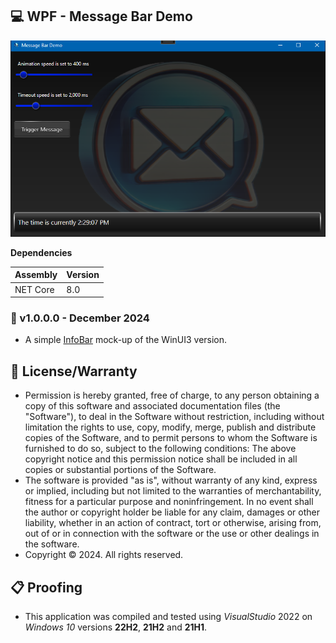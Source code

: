 ## 💻 WPF - Message Bar Demo

![Example Picture](./Source/Assets/Screenshot.png)

**Dependencies**

| Assembly | Version |
| ---- | ---- |
| NET Core | 8.0 |

### 📝 v1.0.0.0 - December 2024

* A simple [InfoBar](https://learn.microsoft.com/en-us/windows/winui/api/microsoft.ui.xaml.controls.infobar?view=winui-2.8) mock-up of the WinUI3 version.

## 🧾 License/Warranty
* Permission is hereby granted, free of charge, to any person obtaining a copy of this software and associated documentation files (the "Software"), to deal in the Software without restriction, including without limitation the rights to use, copy, modify, merge, publish and distribute copies of the Software, and to permit persons to whom the Software is furnished to do so, subject to the following conditions: The above copyright notice and this permission notice shall be included in all copies or substantial portions of the Software.
* The software is provided "as is", without warranty of any kind, express or implied, including but not limited to the warranties of merchantability, fitness for a particular purpose and noninfringement. In no event shall the author or copyright holder be liable for any claim, damages or other liability, whether in an action of contract, tort or otherwise, arising from, out of or in connection with the software or the use or other dealings in the software.
* Copyright © 2024. All rights reserved.

## 📋 Proofing
* This application was compiled and tested using *VisualStudio* 2022 on *Windows 10* versions **22H2**, **21H2** and **21H1**.
